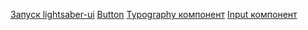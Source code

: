 [Запуск lightsaber-ui](Запуск%20lightsaber-ui.md)
[Button](Button.md)
[Typography компонент](Typography%20компонент.md)
[Input компонент](Input%20компонент.md)

